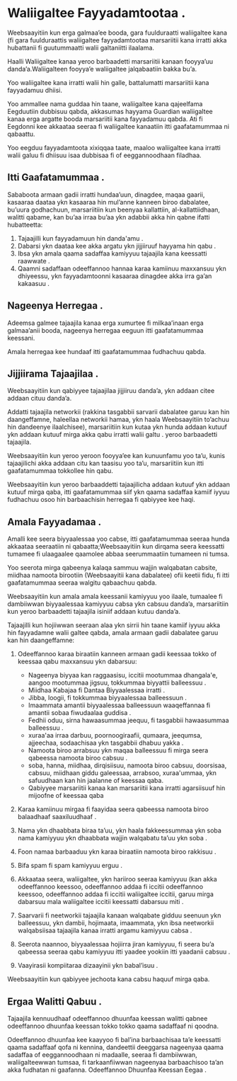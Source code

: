 # Waliigaltee Fayyadamtootaa .

Weebsaayitiin kun erga galmaa’ee booda, gara fuulduraatti waliigaltee kana (fi gara fuulduraattis waliigaltee fayyadamtootaa marsariitii kana irratti akka hubattanii fi guutummaatti walii galtaniitti ilaalama.

Haalli Waliigaltee kanaa yeroo barbaadetti marsariitii kanaan fooyya’uu danda’a.Waliigalteen fooyya’e waliigaltee jalqabaatiin bakka bu’a.

Yoo waliigaltee kana irratti walii hin galle, battalumatti marsariitii kana fayyadamuu dhiisi.

Yoo ammallee nama guddaa hin taane, waliigaltee kana qajeelfama Eegduutiin dubbisuu qabda, akkasumas hayyama Guardian waliigaltee kanaa erga argatte booda marsariitii kana fayyadamuu qabda. Ati fi Eegdonni kee akkaataa seeraa fi waliigaltee kanaatiin itti gaafatamummaa ni qabaattu.

Yoo eegduu fayyadamtoota xixiqqaa taate, maaloo waliigaltee kana irratti walii galuu fi dhiisuu isaa dubbisaa fi of eeggannoodhaan filadhaa.

## Itti Gaafatamummaa .

Sababoota armaan gadii irratti hundaa’uun, dinagdee, maqaa gaarii, kasaaraa daataa ykn kasaaraa hin mul’anne kanneen biroo dabalatee, bu’uura godhachuun, marsariitiin kun beenyaa kallattiin, al-kallattiidhaan, walitti qabame, kan bu’aa irraa bu’aa ykn adabbii akka hin qabne ifatti hubatteetta:

1. Tajaajilli kun fayyadamuun hin danda'amu .
1. Dabarsi ykn daataa kee akka argatu ykn jijjiiruuf hayyama hin qabu .
1. Ibsa ykn amala qaama sadaffaa kamiyyuu tajaajila kana keessatti raawwate .
1. Qaamni sadaffaan odeeffannoo hannaa karaa kamiinuu maxxansuu ykn dhiyeessu, ykn fayyadamtoonni kasaaraa dinagdee akka irra ga’an kakaasuu .

## Nageenya Herregaa .

Adeemsa galmee tajaajila kanaa erga xumurtee fi milkaa’inaan erga galmaa’anii booda, nageenya herregaa eeguun itti gaafatamummaa keessani.

Amala herregaa kee hundaaf itti gaafatamummaa fudhachuu qabda.

## Jijjiirama Tajaajilaa .

Weebsaayitiin kun qabiyyee tajaajilaa jijjiiruu danda’a, ykn addaan citee addaan cituu danda’a.

Addatti tajaajila networkii (rakkina tasgabbii sarvarii dabalatee garuu kan hin daangeffamne, haleellaa networkii hamaa, ykn haala Weebsaayitiin to’achuu hin dandeenye ilaalchisee), marsariitiin kun kutaa ykn hunda addaan kutuuf ykn addaan kutuuf mirga akka qabu irratti walii galtu . yeroo barbaadetti tajaajila.

Weebsaayitiin kun yeroo yeroon fooyya’ee kan kunuunfamu yoo ta’u, kunis tajaajilichi akka addaan citu kan taasisu yoo ta’u, marsariitiin kun itti gaafatamummaa tokkollee hin qabu.

Weebsaayitiin kun yeroo barbaaddetti tajaajilicha addaan kutuuf ykn addaan kutuuf mirga qaba, itti gaafatamummaa siif ykn qaama sadaffaa kamiif iyyuu fudhachuu osoo hin barbaachisin herregaa fi qabiyyee kee haqi.

## Amala Fayyadamaa .

Amalli kee seera biyyaalessaa yoo cabse, itti gaafatamummaa seeraa hunda akkaataa seeraatiin ni qabaatta;Weebsaayitiin kun dirqama seera keessatti tumamee fi ulaagaalee qaamolee abbaa seerummaatiin tumameen ni tumsa.

Yoo seerota mirga qabeenya kalaqa sammuu wajjin walqabatan cabsite, miidhaa namoota birootiin (Weebsaayitii kana dabalatee) ofii keetii fidu, fi itti gaafatamummaa seeraa walgitu qabaachuu qabda.

Weebsaayitiin kun amala amala keessanii kamiyyuu yoo ilaale, tumaalee fi dambiiwwan biyyaalessaa kamiyyuu cabsa ykn cabsuu danda’a, marsariitiin kun yeroo barbaadetti tajaajila isiniif addaan kutuu danda’a.

Tajaajilli kun hojiiwwan seeraan alaa ykn sirrii hin taane kamiif iyyuu akka hin fayyadamne walii galtee qabda, amala armaan gadii dabalatee garuu kan hin daangeffamne:

1. Odeeffannoo karaa biraatiin kanneen armaan gadii keessaa tokko of keessaa qabu maxxansuu ykn dabarsuu:

   * Nageenya biyyaa kan raggaasisu, iccitii mootummaa dhangala'e, aangoo mootummaa jigsuu, tokkummaa biyyattii balleessuu .
   * Miidhaa Kabajaa fi Dantaa Biyyaalessaa irratti .
   * Jibba, loogii, fi tokkummaa biyyaalessaa balleessuun .
   * Imaammata amantii biyyaalessaa balleessuun waaqeffannaa fi amantii sobaa fiwudaalaa guddisa .
   * Fedhii oduu, sirna hawaasummaa jeequu, fi tasgabbii hawaasummaa balleessuu .
   * xuraa'aa irraa darbuu, poornoogiraafii, qumaara, jeequmsa, ajjeechaa, sodaachisaa ykn tasgabbii dhabuu yakka .
   * Namoota biroo arrabsuu ykn maqaa balleessuu fi mirga seera qabeessa namoota biroo cabsuu .
   * soba, hanna, miidhaa, dirqisiisuu, namoota biroo cabsuu, doorsisaa, cabsuu, miidhaan giddu galeessaa, arrabsoo, xuraa'ummaa, ykn safuudhaan kan hin jaalanne of keessaa qaba.
   * Qabiyyee marsariitii kanaa kan marsariitii kana irratti agarsiisuuf hin mijoofne of keessaa qaba

1. Karaa kamiinuu mirgaa fi faayidaa seera qabeessa namoota biroo balaadhaaf saaxiluudhaaf .
1. Nama ykn dhaabbata biraa ta’uu, ykn haala fakkeessummaa ykn soba nama kamiyyuu ykn dhaabbata wajjin walqabatu ta’uu ykn soba .
1. Foon namaa barbaaduu ykn karaa biraatiin namoota biroo rakkisuu .
1. Bifa spam fi spam kamiyyuu erguu .
1. Akkaataa seera, waliigaltee, ykn hariiroo seeraa kamiyyuu (kan akka odeeffannoo keessoo, odeeffannoo addaa fi iccitii odeeffannoo keessoo, odeeffannoo addaa fi iccitii waliigaltee iccitii, garuu mirga dabarsuu mala waliigaltee iccitii keessatti dabarsuu miti .
1. Saarvarii fi neetworkii tajaajila kanaan walqabate gidduu seenuun ykn balleessuu, ykn dambii, hojimaata, imaammata, ykn ibsa neetworkii walqabsiisaa tajaajila kanaa irratti argamu kamiyyuu cabsa .
1. Seerota naannoo, biyyaalessaa hojiirra jiran kamiyyuu, fi seera bu’a qabeessa seeraa qabu kamiyyuu itti yaadee yookiin itti yaadanii cabsuu .
1. Vaayirasii kompiitaraa dizaayinii ykn babal’isuu .

Weebsaayitiin kun qabiyyee jechoota kana cabsu haquuf mirga qaba.

## Ergaa Walitti Qabuu .

Tajaajila kennuudhaaf odeeffannoo dhuunfaa keessan walitti qabnee odeeffannoo dhuunfaa keessan tokko tokko qaama sadaffaaf ni qoodna.

Odeeffannoo dhuunfaa kee kaayyoo fi bal’ina barbaachisaa ta’e keessatti qaama sadaffaaf qofa ni kennina, dandeettii deeggarsa nageenyaa qaama sadaffaa of eeggannoodhaan ni madaalle, seeraa fi dambiiwwan, waliigalteewwan tumsaa, fi tarkaanfiiwwan nageenyaa barbaachisoo ta’an akka fudhatan ni gaafanna. Odeeffannoo Dhuunfaa Keessan Eegaa .